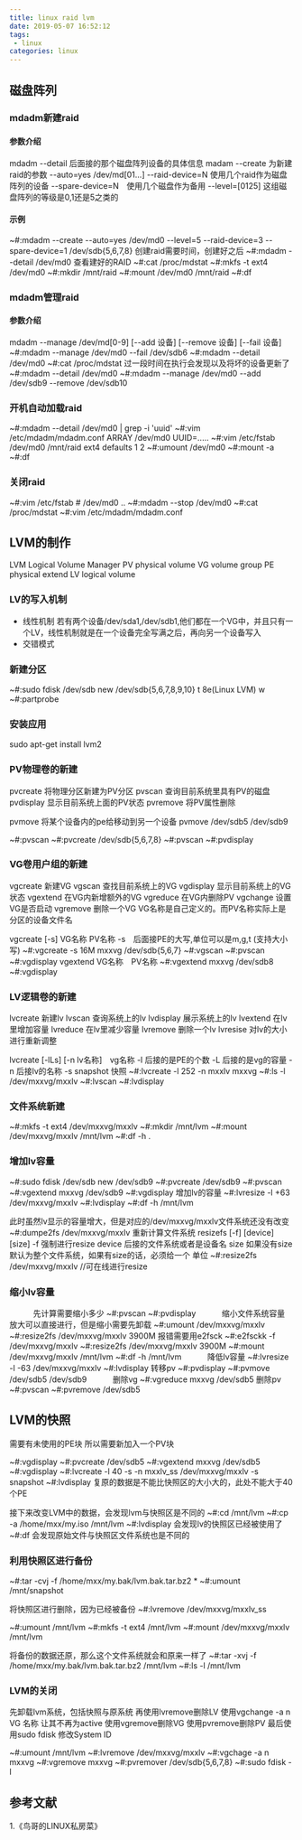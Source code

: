 ```yaml
---
title: linux raid lvm
date: 2019-05-07 16:52:12
tags:
 - linux
categories: linux
---
```


## 磁盘阵列

### mdadm新建raid
#### 参数介绍
mdadm --detail  后面接的那个磁盘阵列设备的具体信息
madam --create 为新建raid的参数
    --auto=yes /dev/md[01...]
    --raid-device=N 使用几个raid作为磁盘阵列的设备
    --spare-device=N　使用几个磁盘作为备用
    --level=[0125]  这组磁盘阵列的等级是0,1还是5之类的

#### 示例
~#:mdadm --create --auto=yes /dev/md0 --level=5 --raid-device=3 --spare-device=1 /dev/sdb{5,6,7,8}
创建raid需要时间，创建好之后
~#:mdadm --detail /dev/md0 
查看建好的RAID
~#:cat /proc/mdstat
~#:mkfs -t ext4 /dev/md0
~#:mkdir /mnt/raid
~#:mount /dev/md0 /mnt/raid
~#:df

### mdadm管理raid
#### 参数介绍
mdadm --manage /dev/md[0-9] [--add 设备] [--remove 设备] [--fail 设备]
    ~#:mdadm --manage /dev/md0 --fail /dev/sdb6
    ~#:mdadm --detail /dev/md0
    ~#:cat /proc/mdstat
    过一段时间在执行会发现以及将坏的设备更新了
    ~#:mdadm --detail /dev/md0
    ~#:mdadm --manage /dev/md0 --add /dev/sdb9 --remove /dev/sdb10
    

### 开机自动加载raid
~#:mdadm --detail /dev/md0 | grep -i 'uuid'
~#:vim /etc/mdadm/mdadm.conf
    ARRAY /dev/md0 UUID=.....
~#:vim /etc/fstab
    /dev/md0 /mnt/raid ext4 defaults 1 2
~#:umount /dev/md0 
~#:mount -a
~#:df


### 关闭raid
~#:vim /etc/fstab
    # /dev/md0 ..
~#:mdadm --stop /dev/md0
~#:cat /proc/mdstat
~#:vim /etc/mdadm/mdadm.conf

## LVM的制作
LVM Logical Volume Manager
PV physical volume
VG volume group
PE physical extend
LV logical volume

### LV的写入机制
- 线性机制
若有两个设备/dev/sda1,/dev/sdb1,他们都在一个VG中，并且只有一个LV，线性机制就是在一个设备完全写满之后，再向另一个设备写入
- 交错模式

### 新建分区
~#:sudo fdisk /dev/sdb
    new /dev/sdb{5,6,7,8,9,10}
    t 8e(Linux LVM)
    w
~#:partprobe
### 安装应用
sudo apt-get install lvm2
### PV物理卷的新建
pvcreate 将物理分区新建为PV分区
pvscan 查询目前系统里具有PV的磁盘
pvdisplay 显示目前系统上面的PV状态
pvremove 将PV属性删除

pvmove 将某个设备内的pe给移动到另一个设备
    pvmove /dev/sdb5 /dev/sdb9

~#:pvscan
~#:pvcreate /dev/sdb{5,6,7,8}
~#:pvscan 
~#:pvdisplay

### VG卷用户组的新建
vgcreate 新建VG
vgscan 查找目前系统上的VG
vgdisplay 显示目前系统上的VG状态
vgextend 在VG内新增额外的VG
vgreduce 在VG内删除PV
vgchange 设置VG是否启动
vgremove 删除一个VG
VG名称是自己定义的。而PV名称实际上是分区的设备文件名

vgcreate [-s] VG名称 PV名称
    -s　后面接PE的大写,单位可以是m,g,t (支持大小写)
~#:vgcreate -s 16M mxxvg /dev/sdb{5,6,7}
~#:vgscan
~#:pvscan
~#:vgdisplay
vgextend VG名称　PV名称
~#:vgextend mxxvg /dev/sdb8
~#:vgdisplay
  
### LV逻辑卷的新建
lvcreate 新建lv
lvscan 查询系统上的lv
lvdisplay 展示系统上的lv
lvextend 在lv里增加容量
lvreduce 在lv里减少容量
lvremove 删除一个lv
lvresise 对lv的大小进行重新调整

lvcreate [-lLs] [-n lv名称]　vg名称
    -l 后接的是PE的个数
    -L 后接的是vg的容量
    -n 后接lv的名称
    -s snapshot 快照
~#:lvcreate -l 252 -n mxxlv mxxvg
~#:ls -l /dev/mxxvg/mxxlv
~#:lvscan
~#:lvdisplay

### 文件系统新建
~#:mkfs -t ext4 /dev/mxxvg/mxxlv
~#:mkdir /mnt/lvm
~#:mount /dev/mxxvg/mxxlv /mnt/lvm
~#:df -h .
  
### 增加lv容量
~#:sudo fdisk /dev/sdb
    new /dev/sdb9
~#:pvcreate /dev/sdb9
~#:pvscan
~#:vgextend mxxvg /dev/sdb9
~#:vgdisplay
增加lv的容量
~#:lvresize -l +63 /dev/mxxvg/mxxlv 
~#:lvdisplay
~#:df -h /mnt/lvm

此时虽然lv显示的容量增大，但是对应的/dev/mxxvg/mxxlv文件系统还没有改变
~#:dumpe2fs /dev/mxxvg/mxxlv
重新计算文件系统
resizefs [-f] [device] [size]
    -f 强制进行resize
    device 后接的文件系统或者是设备名
    size 如果没有size默认为整个文件系统，如果有size的话，必须给一个             单位
~#:resize2fs /dev/mxxvg/mxxlv   //可在线进行resize

### 缩小lv容量
　　　先计算需要缩小多少
~#:pvscan
~#:pvdisplay
　　　缩小文件系统容量
放大可以直接进行，但是缩小需要先卸载
~#:umount /dev/mxxvg/mxxlv
~#:resize2fs /dev/mxxvg/mxxlv 3900M
报错需要用e2fsck
~#:e2fsckk -f /dev/mxxvg/mxxlv 
~#:resize2fs /dev/mxxvg/mxxlv 3900M
~#:mount /dev/mxxvg/mxxlv /mnt/lvm
~#:df -h /mnt/lvm
　　　降低lv容量
~#:lvresize -l -63 /dev/mxxvg/mxxlv
~#:lvdisplay
      转移pv
~#:pvdisplay
~#:pvmove /dev/sdb5 /dev/sdb9
　　　删除vg
~#:vgreduce mxxvg /dev/sdb5
      删除pv    
~#:pvscan
~#:pvremove /dev/sdb5
     

## LVM的快照
需要有未使用的PE块
所以需要新加入一个PV块

~#:vgdisplay
~#:pvcreate /dev/sdb5
~#:vgextend mxxvg /dev/sdb5
~#:vgdisplay
~#:lvcreate -l 40 -s -n mxxlv_ss /dev/mxxvg/mxxlv
    -s snapshot
~#:lvdisplay
复原的数据是不能比快照区的大小大的，此处不能大于40个PE

接下来改变LVM中的数据，会发现lvm与快照区是不同的
~#:cd /mnt/lvm
~#:cp -a /home/mxx/my.iso /mnt/lvm
~#:lvdisplay 会发现lv的快照区已经被使用了
~#:df 会发现原始文件与快照区文件系统也是不同的

### 利用快照区进行备份
~#:tar -cvj -f /home/mxx/my.bak/lvm.bak.tar.bz2 *
~#:umount /mnt/snapshot

将快照区进行删除，因为已经被备份
~#:lvremove /dev/mxxvg/mxxlv_ss 

~#:umount /mnt/lvm
~#:mkfs -t ext4 /mnt/lvm
~#:mount /dev/mxxvg/mxxlv /mnt/lvm

将备份的数据还原，那么这个文件系统就会和原来一样了
~#:tar -xvj -f /home/mxx/my.bak/lvm.bak.tar.bz2 /mnt/lvm
~#:ls -l /mnt/lvm

### LVM的关闭
先卸载lvm系统，包括快照与原系统
再使用lvremove删除LV
使用vgchange -a n VG 名称 让其不再为active
使用vgremove删除VG
使用pvremove删除PV
最后使用sudo fdisk 修改System ID

~#:umount /mnt/lvm
~#:lvremove /dev/mxxvg/mxxlv
~#:vgchage -a n mxxvg
~#:vgremove mxxvg
~#:pvremover /dev/sdb{5,6,7,8}
~#:sudo fdisk -l 

## 参考文献
1.《鸟哥的LINUX私房菜》 

